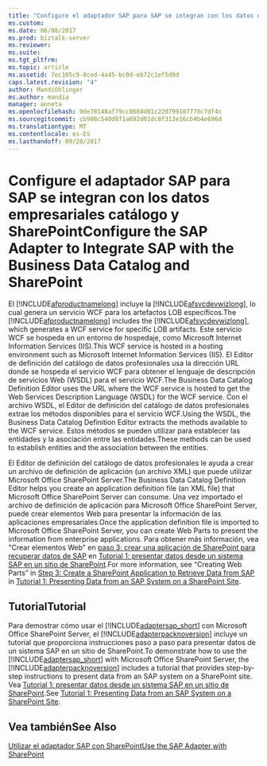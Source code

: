 ```yaml
---
title: "Configure el adaptador SAP para SAP se integran con los datos empresariales catálogo y SharePoint | Documentos de Microsoft"
ms.custom: 
ms.date: 06/08/2017
ms.prod: biztalk-server
ms.reviewer: 
ms.suite: 
ms.tgt_pltfrm: 
ms.topic: article
ms.assetid: 7ec105c9-0ced-4a45-bc0d-eb72c1ef5d9d
caps.latest.revision: "4"
author: MandiOhlinger
ms.author: mandia
manager: anneta
ms.openlocfilehash: 9de78148af79cc8668d01c220799187770c7df4c
ms.sourcegitcommit: cb908c540d8f1a692d01dc8f313e16cb4b4e696d
ms.translationtype: MT
ms.contentlocale: es-ES
ms.lasthandoff: 09/20/2017
---
```

# <a name="configure-the-sap-adapter-to-integrate-sap-with-the-business-data-catalog-and-sharepoint"></a><span data-ttu-id="f3b76-102">Configure el adaptador SAP para SAP se integran con los datos empresariales catálogo y SharePoint</span><span class="sxs-lookup"><span data-stu-id="f3b76-102">Configure the SAP Adapter to Integrate SAP with the Business Data Catalog and SharePoint</span></span>
<span data-ttu-id="f3b76-103">El [!INCLUDE[afproductnamelong](../../includes/afproductnamelong-md.md)] incluye la [!INCLUDE[afsvcdevwizlong](../../includes/afsvcdevwizlong-md.md)], lo cual genera un servicio WCF para los artefactos LOB específicos.</span><span class="sxs-lookup"><span data-stu-id="f3b76-103">The [!INCLUDE[afproductnamelong](../../includes/afproductnamelong-md.md)] includes the [!INCLUDE[afsvcdevwizlong](../../includes/afsvcdevwizlong-md.md)], which generates a WCF service for specific LOB artifacts.</span></span> <span data-ttu-id="f3b76-104">Este servicio WCF se hospeda en un entorno de hospedaje, como Microsoft Internet Information Services (IIS).</span><span class="sxs-lookup"><span data-stu-id="f3b76-104">This WCF service is hosted in a hosting environment such as Microsoft Internet Information Services (IIS).</span></span> <span data-ttu-id="f3b76-105">El Editor de definición del catálogo de datos profesionales usa la dirección URL donde se hospeda el servicio WCF para obtener el lenguaje de descripción de servicios Web (WSDL) para el servicio WCF.</span><span class="sxs-lookup"><span data-stu-id="f3b76-105">The Business Data Catalog Definition Editor uses the URL where the WCF service is hosted to get the Web Services Description Language (WSDL) for the WCF service.</span></span> <span data-ttu-id="f3b76-106">Con el archivo WSDL, el Editor de definición del catálogo de datos profesionales extrae los métodos disponibles para el servicio WCF.</span><span class="sxs-lookup"><span data-stu-id="f3b76-106">Using the WSDL, the Business Data Catalog Definition Editor extracts the methods available to the WCF service.</span></span> <span data-ttu-id="f3b76-107">Estos métodos se pueden utilizar para establecer las entidades y la asociación entre las entidades.</span><span class="sxs-lookup"><span data-stu-id="f3b76-107">These methods can be used to establish entities and the association between the entities.</span></span>  
  
 <span data-ttu-id="f3b76-108">El Editor de definición del catálogo de datos profesionales le ayuda a crear un archivo de definición de aplicación (un archivo XML) que puede utilizar Microsoft Office SharePoint Server.</span><span class="sxs-lookup"><span data-stu-id="f3b76-108">The Business Data Catalog Definition Editor helps you create an application definition file (an XML file) that Microsoft Office SharePoint Server can consume.</span></span> <span data-ttu-id="f3b76-109">Una vez importado el archivo de definición de aplicación para Microsoft Office SharePoint Server, puede crear elementos Web para presentar la información de las aplicaciones empresariales.</span><span class="sxs-lookup"><span data-stu-id="f3b76-109">Once the application definition file is imported to Microsoft Office SharePoint Server, you can create Web Parts to present the information from enterprise applications.</span></span> <span data-ttu-id="f3b76-110">Para obtener más información, vea "Crear elementos Web" en [paso 3: crear una aplicación de SharePoint para recuperar datos de SAP](../../adapters-and-accelerators/adapter-sap/step-3-create-a-sharepoint-application-to-retrieve-data-from-sap.md) en [Tutorial 1: presentar datos desde un sistema SAP en un sitio de SharePoint](../../adapters-and-accelerators/adapter-sap/tutorial-1-presenting-data-from-an-sap-system-on-a-sharepoint-site.md).</span><span class="sxs-lookup"><span data-stu-id="f3b76-110">For more information, see “Creating Web Parts” in [Step 3: Create a SharePoint Application to Retrieve Data from SAP](../../adapters-and-accelerators/adapter-sap/step-3-create-a-sharepoint-application-to-retrieve-data-from-sap.md) in [Tutorial 1: Presenting Data from an SAP System on a SharePoint Site](../../adapters-and-accelerators/adapter-sap/tutorial-1-presenting-data-from-an-sap-system-on-a-sharepoint-site.md).</span></span>  
  
## <a name="tutorial"></a><span data-ttu-id="f3b76-111">Tutorial</span><span class="sxs-lookup"><span data-stu-id="f3b76-111">Tutorial</span></span>  
 <span data-ttu-id="f3b76-112">Para demostrar cómo usar el [!INCLUDE[adaptersap_short](../../includes/adaptersap-short-md.md)] con Microsoft Office SharePoint Server, el [!INCLUDE[adapterpacknoversion](../../includes/adapterpacknoversion-md.md)] incluye un tutorial que proporciona instrucciones paso a paso para presentar datos de un sistema SAP en un sitio de SharePoint.</span><span class="sxs-lookup"><span data-stu-id="f3b76-112">To demonstrate how to use the [!INCLUDE[adaptersap_short](../../includes/adaptersap-short-md.md)] with Microsoft Office SharePoint Server, the [!INCLUDE[adapterpacknoversion](../../includes/adapterpacknoversion-md.md)] includes a tutorial that provides step-by-step instructions to present data from an SAP system on a SharePoint site.</span></span> <span data-ttu-id="f3b76-113">Vea [Tutorial 1: presentar datos desde un sistema SAP en un sitio de SharePoint](../../adapters-and-accelerators/adapter-sap/tutorial-1-presenting-data-from-an-sap-system-on-a-sharepoint-site.md).</span><span class="sxs-lookup"><span data-stu-id="f3b76-113">See [Tutorial 1: Presenting Data from an SAP System on a SharePoint Site](../../adapters-and-accelerators/adapter-sap/tutorial-1-presenting-data-from-an-sap-system-on-a-sharepoint-site.md).</span></span>  
  
## <a name="see-also"></a><span data-ttu-id="f3b76-114">Vea también</span><span class="sxs-lookup"><span data-stu-id="f3b76-114">See Also</span></span>  
[<span data-ttu-id="f3b76-115">Utilizar el adaptador SAP con SharePoint</span><span class="sxs-lookup"><span data-stu-id="f3b76-115">Use the SAP Adapter with SharePoint</span></span>](../../adapters-and-accelerators/adapter-sap/use-the-sap-adapter-with-sharepoint.md)